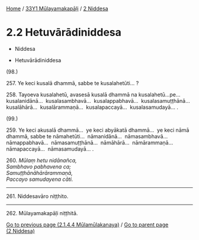 
[Home](/) / [33Y1 Mūlayamakapāḷi](...md) / [2 Niddesa](../33Y1/2.md)

# 2.2 Hetuvārādiniddesa

* Niddesa

* Hetuvārādiniddesa

(98.)

257\. Ye keci kusalā dhammā, sabbe te kusalahetūti… ?

258\. Tayoeva kusalahetū, avasesā kusalā dhammā na kusalahetū…pe…  kusalanidānā…  kusalasambhavā…  kusalappabhavā…  kusalasamuṭṭhānā…  kusalāhārā…  kusalārammaṇā…  kusalapaccayā…  kusalasamudayā… .

(99.)

259\. Ye keci akusalā dhammā…  ye keci abyākatā dhammā…  ye keci nāmā dhammā, sabbe te nāmahetūti…  nāmanidānā…  nāmasambhavā…  nāmappabhavā…  nāmasamuṭṭhānā…  nāmāhārā…  nāmārammaṇā…  nāmapaccayā…  nāmasamudayā… .

260\. _Mūlaṃ hetu nidānañca,_  
_Sambhavo pabhavena ca;_  
_Samuṭṭhānāhārārammaṇā,_  
_Paccayo samudayena cāti._  


---

261\. Niddesavāro niṭṭhito.



---

262\. Mūlayamakapāḷi niṭṭhitā.



[Go to previous page (2.1.4.4 Mūlamūlakanaya)](2.1/2.1.4/2.1.4.4.md) / [Go to parent page (2 Niddesa)](../33Y1/2.md)



